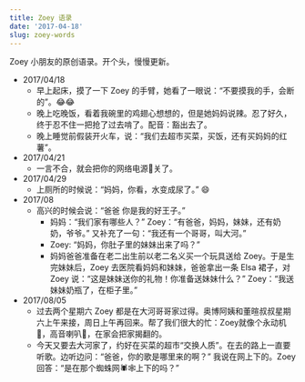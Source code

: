 ```yaml
---
title: Zoey 语录
date: '2017-04-18'
slug: zoey-words
---
```


Zoey 小朋友的原创语录。开个头，慢慢更新。

- 2017/04/18
  + 早上起床，摸了一下 Zoey 的手臂，她看了一眼说：“不要摸我的手，会断的”。😂😂
  + 晚上吃晚饭，看着我碗里的鸡翅心想想的，但是她妈妈说辣。忍了好久，终于忍不住一把抢了过去啃了。配音：豁出去了。
  + 晚上睡觉前假装开火车，说：“我们去超市买菜，买饭，还有买妈妈的红薯”。
- 2017/04/21
  + 一言不合，就会把你的网络电源:electric_plug:关了。
- 2017/04/29
  + 上厕所的时候说：“妈妈，你看，水变成尿了。” 😄
- 2017/08
  + 高兴的时候会说：“爸爸 你是我的好王子。”
	+ 妈妈：“我们家有哪些人？” Zoey：“有爸爸，妈妈，妹妹，还有奶奶，爷爷。” 又补充了一句：“我还有一个哥哥，叫大河。”
	+ Zoey: “妈妈，你肚子里的妹妹出来了吗？”
	+ 妈妈爸爸准备在老二出生前以老二名义买一个玩具送给 Zoey。于是生完妹妹后，Zoey 去医院看妈妈和妹妹，爸爸拿出一条 Elsa 裙子，对 Zoey 说：“这是妹妹送你的礼物！你准备送妹妹什么？” Zoey：“我送妹妹奶瓶了，在柜子里。”
- 2017/08/05
  + 过去两个星期六 Zoey 都是在大河哥哥家过得。奥博阿姨和董暄叔叔星期六上午来接，周日上午再回来。帮了我们很大的忙：Zoey就像个永动机:dancer:，高音喇叭:loudspeaker:，在家会把家揭翻的。
  + 今天又要去大河家了，约好在买菜的超市“交换人质”。在去的路上一直要听歌。边听边问：“爸爸，你的歌是哪里来的啊？” 我说在网上下的。Zoey 回答：“是在那个蜘蛛网🕷🕸上下的吗？”
  
